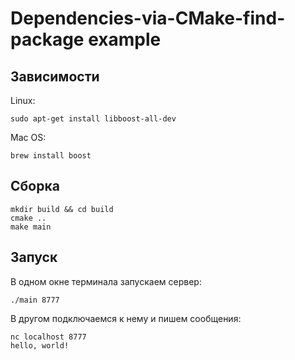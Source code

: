 # Dependencies-via-CMake-find-package example

## Зависимости

Linux:

```shell
sudo apt-get install libboost-all-dev
```

Mac OS:

```shell
brew install boost
```

## Сборка

```shell
mkdir build && cd build
cmake ..
make main
```

## Запуск

В одном окне терминала запускаем сервер:
```shell
./main 8777
```

В другом подключаемся к нему и пишем сообщения:
```shell
nc localhost 8777
hello, world!
```
